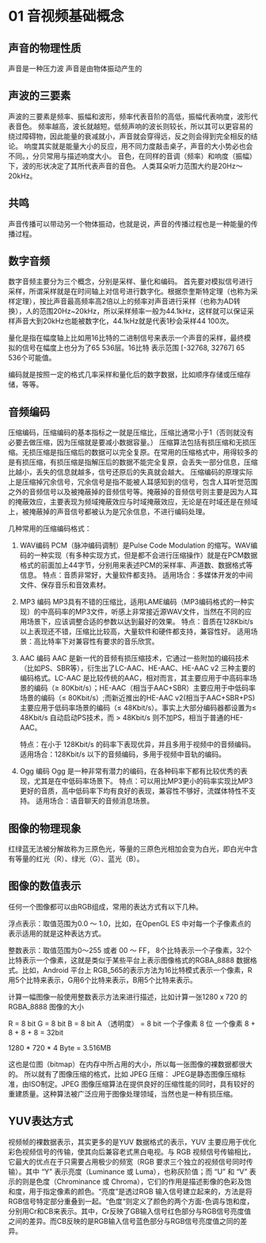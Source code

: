 # 01 音视频基础概念

## 声音的物理性质
声音是一种压力波 
声音是由物体振动产生的

## 声波的三要素
声波的三要素是频率、振幅和波形，频率代表音阶的高低，振幅代表响度，波形代表音色。
频率越高，波长就越短。低频声响的波长则较长，所以其可以更容易的绕过障碍物，因此能量的衰减就小，声音就会穿得远，反之则会得到完全相反的结论。
响度其实就是能量大小的反应，用不同力度敲击桌子，声音的大小势必也会不同。，分贝常用与描述响度大小。
音色，在同样的音调（频率）和响度（振幅）下，波的形状决定了其所代表声音的音色。
人类耳朵听力范围大约是20Hz～20kHz。

## 共鸣
声音传播可以带动另一个物体振动，也就是说，声音的传播过程也是一种能量的传播过程。

## 数字音频
数字音频主要分为三个概念，分别是采样、量化和编码。
首先要对模拟信号进行采样，所谓采样就是在时间轴上对信号进行数字化。根据奈奎斯特定理（也称为采样定理），按比声音最高频率高2倍以上的频率对声音进行采样（也称为AD转换），人的范围20Hz~20kHz，所以采样频率一般为44.1kHz，这样就可以保证采样声音大到20kHz也能被数字化，44.1kHz就是代表1秒会采样44 100次。

量化是指在幅度轴上比如用16比特的二进制信号来表示一个声音的采样，最终模拟的信号在幅度上也分为了65 536层。16比特 表示范围 [-32768, 32767] 65 536个可能值。

编码就是按照一定的格式几率采样和量化后的数字数据，比如顺序存储或压缩存储，等等。

## 音频编码
压缩编码，压缩编码的基本指标之一就是压缩比，压缩比通常小于1（否则就没有必要去做压缩，因为压缩就是要减小数据容量。）
压缩算法包括有损压缩和无损压缩。无损压缩是指压缩后的数据可以完全复原。在常用的压缩格式中，用得较多的是有损压缩，有损压缩是指解压后的数据不能完全复原，会丢失一部分信息，压缩比越小，丢失的信息就越多，信号还原后的失真就会越大。
压缩编码的原理实际上是压缩掉冗余信号，冗余信号是指不能被人耳感知到的信号，包含人耳听觉范围之外的音频信号以及被掩蔽掉的音频信号等。掩蔽掉的音频信号则主要是因为人耳的掩蔽效应，主要表现为频域掩蔽效应与时域掩蔽效应，无论是在时域还是在频域上，被掩蔽掉的声音信号都被认为是冗余信息，不进行编码处理。

几种常用的压缩编码格式：

1. WAV编码
	PCM（脉冲编码调制）是Pulse Code Modulation 的缩写。WAV编码的一种实现（有多种实现方式，但是都不会进行压缩操作）就是在PCM数据格式的前面加上44字节，分别用来表述PCM的采样率、声道数、数据格式等信息。
	特点：音质非常好，大量软件都支持。
	适用场合：多媒体开发的中间文件、保存音乐和音效素材。
	
2. MP3 编码
	MP3具有不错的压缩比，适用LAME编码（MP3编码格式的一种实现）的中高码率的MP3文件，听感上非常接近源WAV文件，当然在不同的应用场景下，应该调整合适的参数以达到最好的效果。
	特点：音质在128Kbit/s 以上表现还不错，压缩比比较高，大量软件和硬件都支持，兼容性好。
	适用场景：高比特率下对兼容性有要求的音乐欣赏。
3. AAC 编码
	AAC 是新一代的音频有损压缩技术，它通过一些附加的编码技术（比如PS、SBR等），衍生出了LC-AAC、HE-AAC、HE-AAC v2 三种主要的编码格式。LC-AAC 是比较传统的AAC，相对而言，其主要应用于中高码率场景的编码（≥ 80Kbit/s）；HE-AAC（相当于AAC+SBR）主要应用于中低码率场景的编码（≤ 80Kbit/s）;而新近推出的HE-AAC v2(相当于AAC+SBR+PS) 主要应用于低码率场景的编码（≤ 48Kbit/s）。事实上大部分编码器都设置为≤ 48Kbit/s 自动启动PS技术，而 > 48Kbit/s 则不加PS，相当于普通的HE-AAC。
	
	特点：在小于 128Kbit/s 的码率下表现优异，并且多用于视频中的音频编码。
	适用场合：128Kbit/s 以下的音频编码，多用于视频中音轨的编码。
	
4. Ogg 编码
	Ogg 是一种非常有潜力的编码，在各种码率下都有比较优秀的表现，尤其是在中低码率场景下。
	特点：可以用比MP3更小的码率实现比MP3 更好的音质，高中低码率下均有良好的表现，兼容性不够好，流媒体特性不支持。
	适用场合：语音聊天的音频消息场景。

## 图像的物理现象
红绿蓝无法被分解故称为三原色光，等量的三原色光相加会变为白光，即白光中含有等量的红光（R）、绿光（G）、蓝光（B）。

## 图像的数值表示
任何一个图像都可以由RGB组成，常用的表达方式有以下几种。

浮点表示：取值范围为0.0 ～ 1.0，比如，在OpenGL ES 中对每一个子像素点的表示适用的就是这种表达方式。

整数表示：取值范围为0～255 或者 00 ～ FF， 8个比特表示一个子像素，32个比特表示一个像素，这就是类似于某些平台上表示图像格式的RGBA_8888 数据格式。比如，Android 平台上 RGB_565的表示方法为16比特模式表示一个像素，R用5个比特来表示，G用6个比特来表示，B用5个比特来表示。

计算一幅图像一般使用整数表示方法来进行描述，比如计算一张1280 x 720 的 RGBA_8888 图像的大小

R = 8 bit
G = 8 bit
B = 8 bit
A （透明度） = 8 bit
一个子像素 8 位 一个像素 8 + 8 + 8 + 8 = 32bit

1280 * 720 * 4 Byte = 3.516MB

这也是位图（bitmap）在内存中所占用的大小，所以每一张图像的裸数据都很大的。
所以就有了图像压缩的格式，比如 JPEG 压缩： JPEG是静态图像压缩标准，由ISO制定。JPEG 图像压缩算法在提供良好的压缩性能的同时，具有较好的重建质量。这种算法被广泛应用于图像处理领域，当然也是一种有损压缩。

## YUV表达方式
视频帧的裸数据表示，其实更多的是YUV 数据格式的表示，YUV 主要应用于优化彩色视频信号的传输，使其向后兼容老式黑白电视。与 RGB 视频信号传输相比，它最大的优点在于只需要占用极少的频宽（RGB 要求三个独立的视频信号同时传输）。其中 “Y” 表示亮度（Luminance 或 Luma），也称灰阶值；而 “U” 和 “V” 表示的则是色度（Chrominance 或 Chroma），它们的作用是描述影像的色彩及饱和度，用于指定像素的颜色。“亮度”是透过RGB 输入信号建立起来的，方法是将RGB信号特定部分重叠到一起。“色度“则定义了颜色的两个方面-色调与饱和度，分别用Cr和CB来表示。其中，Cr反映了GB输入信号红色部分与RGB信号亮度值之间的差异。而CB反映的是RGB输入信号蓝色部分与RGB信号亮度值之同的差异。



